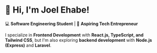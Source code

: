 # 👋 Hi, I'm Joel Ehabe!

💻 **Software Engineering Student** | 🚀 **Aspiring Tech Entrepreneur**  

I specialize in **Frontend Development** with **React.js, TypeScript, and Tailwind CSS**, but I'm also exploring **backend development** with **Node.js (Express)** and **Laravel**.  


